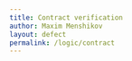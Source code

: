 ```yaml
---
title: Contract verification
author: Maxim Menshikov
layout: defect
permalink: /logic/contract
---
```

